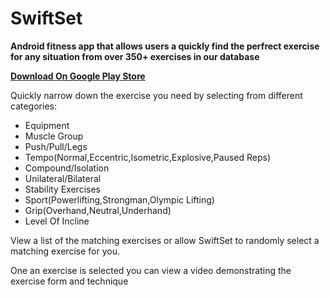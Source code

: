 # SwiftSet

**Android fitness app that allows users a quickly find the perfrect exercise for any situation from over 350+ exercises in our database**

[**Download On Google Play Store**](https://play.google.com/store/apps/details?id=com.michaeloles.swiftset)

Quickly narrow down the exercise you need by selecting from different categories:
- Equipment
- Muscle Group
- Push/Pull/Legs
- Tempo(Normal,Eccentric,Isometric,Explosive,Paused Reps)
- Compound/Isolation
- Unilateral/Bilateral
- Stability Exercises
- Sport(Powerlifting,Strongman,Olympic Lifting)
- Grip(Overhand,Neutral,Underhand)
- Level Of Incline

View a list of the matching exercises or allow SwiftSet to randomly select a matching exercise for you.

One an exercise is selected you can view a video demonstrating the exercise form and technique

